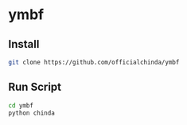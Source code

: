 # ymbf


## Install
```bash
git clone https://github.com/officialchinda/ymbf
```



## Run Script
```bash
cd ymbf
python chinda
```
